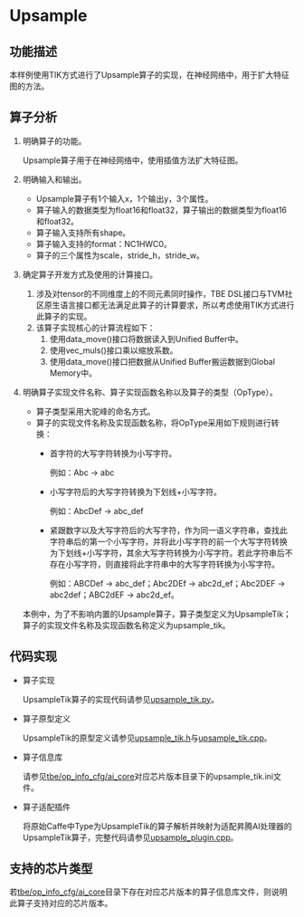 # Upsample<a name="ZH-CN_TOPIC_0302083325"></a>

## 功能描述<a name="section882342317476"></a>

本样例使用TIK方式进行了Upsample算子的实现，在神经网络中，用于扩大特征图的方法。

## 算子分析<a name="section3574144154711"></a>

1.  明确算子的功能。

    Upsample算子用于在神经网络中，使用插值方法扩大特征图。

2.  明确输入和输出。
    -   Upsample算子有1个输入x，1个输出y，3个属性。
    -   算子输入的数据类型为float16和float32，算子输出的数据类型为float16和float32。
    -   算子输入支持所有shape。
    -   算子输入支持的format：NC1HWC0。
    -   算子的三个属性为scale，stride\_h，stride\_w。

3.  确定算子开发方式及使用的计算接口。
    1.  涉及对tensor的不同维度上的不同元素同时操作，TBE DSL接口与TVM社区原生语言接口都无法满足此算子的计算要求，所以考虑使用TIK方式进行此算子的实现。
    2.  该算子实现核心的计算流程如下：
        1.  使用data\_move\(\)接口将数据读入到Unified Buffer中。
        2.  使用vec\_muls\(\)接口乘以缩放系数。
        3.  使用data\_move\(\)接口把数据从Unified Buffer搬运数据到Global Memory中。


4.  明确算子实现文件名称、算子实现函数名称以及算子的类型（OpType）。

    -   算子类型采用大驼峰的命名方式。
    -   算子的实现文件名称及实现函数名称，将OpType采用如下规则进行转换：
        -   首字符的大写字符转换为小写字符。

            例如：Abc -\> abc

        -   小写字符后的大写字符转换为下划线+小写字符。

            例如：AbcDef -\> abc\_def

        -   紧跟数字以及大写字符后的大写字符，作为同一语义字符串，查找此字符串后的第一个小写字符，并将此小写字符的前一个大写字符转换为下划线+小写字符，其余大写字符转换为小写字符。若此字符串后不存在小写字符，则直接将此字符串中的大写字符转换为小写字符。

            例如：ABCDef -\> abc\_def；Abc2DEf -\> abc2d\_ef；Abc2DEF -\> abc2def；ABC2dEF -\> abc2d\_ef。



    本例中，为了不影响内置的Upsample算子，算子类型定义为UpsampleTik；算子的实现文件名称及实现函数名称定义为upsample\_tik。


## 代码实现<a name="section657125913571"></a>

-   算子实现

    UpsampleTik算子的实现代码请参见[upsample\_tik.py](../tbe/impl/upsample_tik.py)。

-   算子原型定义

    UpsampleTik的原型定义请参见[upsample\_tik.h](../op_proto/upsample_tik.h)与[upsample\_tik.cpp](../op_proto/upsample_tik.cpp)。

-   算子信息库

    请参见[tbe/op\_info\_cfg/ai\_core](../tbe/op_info_cfg/ai_core)对应芯片版本目录下的upsample\_tik.ini文件。

-   算子适配插件

    将原始Caffe中Type为UpsampleTik的算子解析并映射为适配昇腾AI处理器的UpsampleTik算子，完整代码请参见[upsample\_plugin.cpp](../framework/caffe_plugin/upsample_plugin.cpp)。


## 支持的芯片类型<a name="section13382182116471"></a>

若[tbe/op\_info\_cfg/ai\_core](../tbe/op_info_cfg/ai_core)目录下存在对应芯片版本的算子信息库文件，则说明此算子支持对应的芯片版本。

